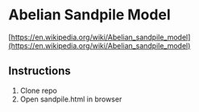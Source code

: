 # Abelian Sandpile Model

[https://en.wikipedia.org/wiki/Abelian_sandpile_model](https://en.wikipedia.org/wiki/Abelian_sandpile_model)

## Instructions

1. Clone repo
2. Open sandpile.html in browser